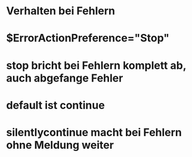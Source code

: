 ﻿# Verhalten bei Fehlern
# $ErrorActionPreference="Stop"
# stop bricht bei Fehlern komplett ab, auch abgefange Fehler
# default ist continue
# silentlycontinue macht bei Fehlern ohne Meldung weiter